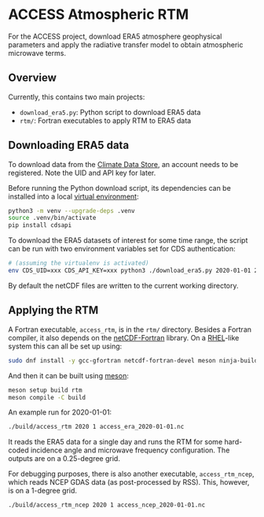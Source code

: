 # ACCESS Atmospheric RTM

For the ACCESS project, download ERA5 atmosphere geophysical parameters and apply the radiative transfer model to obtain atmospheric microwave terms.

## Overview

Currently, this contains two main projects:

- `download_era5.py`: Python script to download ERA5 data
- `rtm/`: Fortran executables to apply RTM to ERA5 data

## Downloading ERA5 data

To download data from the [Climate Data
Store](https://cds.climate.copernicus.eu/cdsapp), an account needs to be
registered. Note the UID and API key for later.

Before running the Python download script, its dependencies can be installed into a local [virtual environment](https://docs.python.org/3/library/venv.html):

```bash
python3 -m venv --upgrade-deps .venv
source .venv/bin/activate
pip install cdsapi
```

To download the ERA5 datasets of interest for some time range, the script can be
run with two environment variables set for CDS authentication:

```bash
# (assuming the virtualenv is activated)
env CDS_UID=xxx CDS_API_KEY=xxx python3 ./download_era5.py 2020-01-01 2020-01-31 --out-dir era5
```

By default the netCDF files are written to the current working directory.

## Applying the RTM

A Fortran executable, `access_rtm`, is in the `rtm/` directory. Besides a
Fortran compiler, it also depends on the
[netCDF-Fortran](https://github.com/Unidata/netcdf-fortran) library. On a
[RHEL](https://en.wikipedia.org/wiki/Red_Hat_Enterprise_Linux)-like system this can all be set up using:

```bash
sudo dnf install -y gcc-gfortran netcdf-fortran-devel meson ninja-build
```

And then it can be built using [meson](https://mesonbuild.com/):

```bash
meson setup build rtm
meson compile -C build
```

An example run for 2020-01-01:

```bash
./build/access_rtm 2020 1 access_era_2020-01-01.nc
```

It reads the ERA5 data for a single day and runs the RTM for some hard-coded
incidence angle and microwave frequency configuration. The outputs are on a
0.25-degree grid.

For debugging purposes, there is also another executable, `access_rtm_ncep`,
which reads NCEP GDAS data (as post-processed by RSS). This, however, is on a
1-degree grid.

```bash
./build/access_rtm_ncep 2020 1 access_ncep_2020-01-01.nc
```